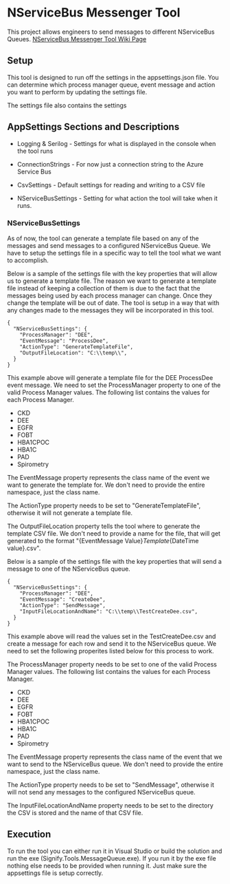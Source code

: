 # NServiceBus Messenger Tool

This project allows engineers to send messages to different NServiceBus Queues.
[NServiceBus Messenger Tool Wiki Page](https://cvs-hcd.atlassian.net/wiki/spaces/AncillarySvcs/pages/51227401/NServiceBus+Messenger+Tool)

## Setup
This tool is designed to run off the settings in the appsettings.json file.  You can determine which process manager queue, event message and action you want to perform by updating the settings file.

The settings file also contains the settings 

## AppSettings Sections and Descriptions

- Logging & Serilog - Settings for what is displayed in the console when the tool runs

- ConnectionStrings - For now just a connection string to the Azure Service Bus

- CsvSettings - Default settings for reading and writing to a CSV file

- NServiceBusSettings - Setting for what action the tool will take when it runs.

### NServiceBusSettings

As of now, the tool can generate a template file based on any of the messages and send messages to a configured NServiceBus Queue.  We have to setup the settings file in a specific way to tell the tool what we want to accomplish.

Below is a sample of the settings file with the key properties that will allow us to generate a template file.  The reason we want to generate a template file instead of keeping a collection of them is due to the fact that the messages being used by each process manager can change.  Once they change the template will be out of date.  The tool is setup in a way that with any changes made to the messages they will be incorporated in this tool.

```
{
  "NServiceBusSettings": {
    "ProcessManager": "DEE",
    "EventMessage": "ProcessDee",
    "ActionType": "GenerateTemplateFile",
    "OutputFileLocation": "C:\\temp\\",
  }
}
```

This example above will generate a template file for the DEE ProcessDee event message.  We need to set the ProcessManager property to one of the valid Process Manager values.  The following list contains the values for each Process Manager.
- CKD
- DEE
- EGFR
- FOBT
- HBA1CPOC
- HBA1C
- PAD
- Spirometry

The EventMessage property represents the class name of the event we want to generate the template for.  We don't need to provide the entire namespace, just the class name.

The ActionType property needs to be set to "GenerateTemplateFile", otherwise it will not generate a template file.

The OutputFileLocation property tells the tool where to generate the template CSV file.  We don't need to provide a name for the file, that will get generated to the format "{EventMessage Value}_Template_{DateTime value}.csv".


Below is a sample of the settings file with the key properties that will send a message to one of the NServiceBus queue.

```
{
  "NServiceBusSettings": {
    "ProcessManager": "DEE",
    "EventMessage": "CreateDee",
    "ActionType": "SendMessage",
    "InputFileLocationAndName": "C:\\temp\\TestCreateDee.csv",
  }
}
```

This example above will read the values set in the TestCreateDee.csv and create a message for each row and send it to the NServiceBus queue.  We need to set the following properites listed below for this process to work.

The ProcessManager property needs to be set to one of the valid Process Manager values.  The following list contains the values for each Process Manager.
- CKD
- DEE
- EGFR
- FOBT
- HBA1CPOC
- HBA1C
- PAD
- Spirometry

The EventMessage property represents the class name of the event that we want to send to the NServiceBus queue.  We don't need to provide the entire namespace, just the class name.

The ActionType property needs to be set to "SendMessage", otherwise it will not send any messages to the configured NServiceBus queue.

The InputFileLocationAndName property needs to be set to the directory the CSV is stored and the name of that CSV file.

## Execution

To run the tool you can either run it in Visual Studio or build the solution and run the exe (Signify.Tools.MessageQueue.exe).  If you run it by the exe file nothing else needs to be provided when running it.  Just make sure the appsettings file is setup correctly.